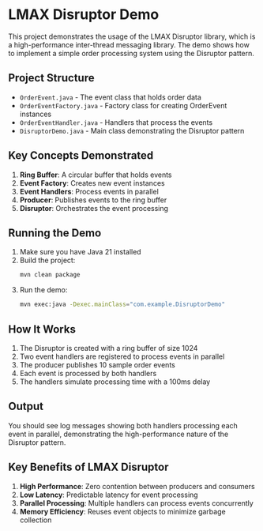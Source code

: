 # LMAX Disruptor Demo

This project demonstrates the usage of the LMAX Disruptor library, which is a high-performance inter-thread messaging library. The demo shows how to implement a simple order processing system using the Disruptor pattern.

## Project Structure

- `OrderEvent.java` - The event class that holds order data
- `OrderEventFactory.java` - Factory class for creating OrderEvent instances
- `OrderEventHandler.java` - Handlers that process the events
- `DisruptorDemo.java` - Main class demonstrating the Disruptor pattern

## Key Concepts Demonstrated

1. **Ring Buffer**: A circular buffer that holds events
2. **Event Factory**: Creates new event instances
3. **Event Handlers**: Process events in parallel
4. **Producer**: Publishes events to the ring buffer
5. **Disruptor**: Orchestrates the event processing

## Running the Demo

1. Make sure you have Java 21 installed
2. Build the project:
   ```bash
   mvn clean package
   ```
3. Run the demo:
   ```bash
   mvn exec:java -Dexec.mainClass="com.example.DisruptorDemo"
   ```

## How It Works

1. The Disruptor is created with a ring buffer of size 1024
2. Two event handlers are registered to process events in parallel
3. The producer publishes 10 sample order events
4. Each event is processed by both handlers
5. The handlers simulate processing time with a 100ms delay

## Output

You should see log messages showing both handlers processing each event in parallel, demonstrating the high-performance nature of the Disruptor pattern.

## Key Benefits of LMAX Disruptor

1. **High Performance**: Zero contention between producers and consumers
2. **Low Latency**: Predictable latency for event processing
3. **Parallel Processing**: Multiple handlers can process events concurrently
4. **Memory Efficiency**: Reuses event objects to minimize garbage collection 